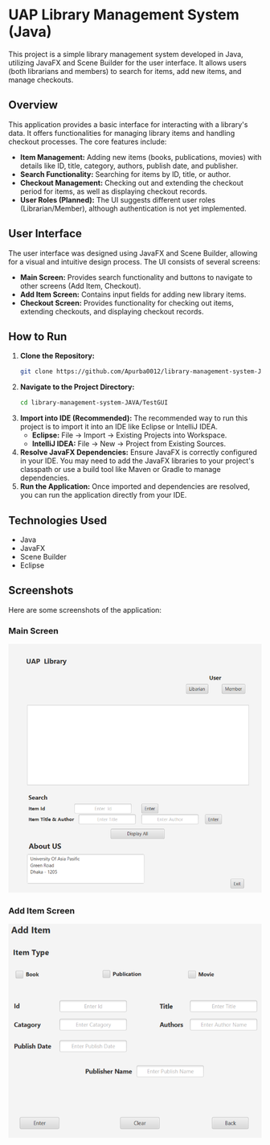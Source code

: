 # UAP Library Management System (Java)

This project is a simple library management system developed in Java, utilizing JavaFX and Scene Builder for the user interface. It allows users (both librarians and members) to search for items, add new items, and manage checkouts.

## Overview

This application provides a basic interface for interacting with a library's data. It offers functionalities for managing library items and handling checkout processes. The core features include:

*   **Item Management:** Adding new items (books, publications, movies) with details like ID, title, category, authors, publish date, and publisher.
*   **Search Functionality:** Searching for items by ID, title, or author.
*   **Checkout Management:** Checking out and extending the checkout period for items, as well as displaying checkout records.
*   **User Roles (Planned):** The UI suggests different user roles (Librarian/Member), although authentication is not yet implemented.

## User Interface

The user interface was designed using JavaFX and Scene Builder, allowing for a visual and intuitive design process. The UI consists of several screens:

*   **Main Screen:** Provides search functionality and buttons to navigate to other screens (Add Item, Checkout).
*   **Add Item Screen:** Contains input fields for adding new library items.
*   **Checkout Screen:** Provides functionality for checking out items, extending checkouts, and displaying checkout records.

## How to Run

1.  **Clone the Repository:**
    ```bash
    git clone https://github.com/Apurba0012/library-management-system-JAVA
    ```
2.  **Navigate to the Project Directory:**
    ```bash
    cd library-management-system-JAVA/TestGUI
    ```
3.  **Import into IDE (Recommended):** The recommended way to run this project is to import it into an IDE like Eclipse or IntelliJ IDEA.
    *   **Eclipse:** File -> Import -> Existing Projects into Workspace.
    *   **IntelliJ IDEA:** File -> New -> Project from Existing Sources.
4.  **Resolve JavaFX Dependencies:** Ensure JavaFX is correctly configured in your IDE. You may need to add the JavaFX libraries to your project's classpath or use a build tool like Maven or Gradle to manage dependencies.
5.  **Run the Application:** Once imported and dependencies are resolved, you can run the application directly from your IDE.

## Technologies Used

*   Java
*   JavaFX
*   Scene Builder
*   Eclipse 
## Screenshots

Here are some screenshots of the application:

### Main Screen

![Home Page](images/home.png)

### Add Item Screen

![Add Item Page](images/addItem.png)
